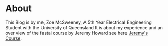 # About 

This Blog is by me, Zoe McSweeney, A 5th Year Electrical Engineering Student with the University of Queensland
It is about my experience and an over view of the fastai course by Jeremy Howard see here [Jeremy's Course](https://course.fast.ai/).


